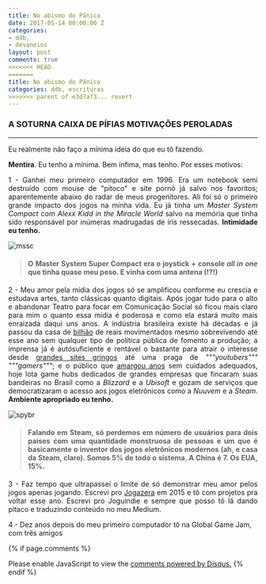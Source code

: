 ```yaml
---
title: No abismo do Pânico
date: 2017-05-14 00:00:00 Z
categories:
- ddb,
- devaneios
layout: post
comments: true
<<<<<<< HEAD
=======
title: No abismo do Pânico
categories: ddb, escrituras
>>>>>>> parent of e3d7af3... revert
---
```


### A SOTURNA CAIXA DE PÍFIAS MOTIVAÇÕES PEROLADAS
---

Eu realmente não faço a mínima ideia do que eu tô fazendo.

**Mentira**. Eu tenho a mínima. Bem ínfima, mas tenho. Por esses motivos:
<p>
<div style="text-align:justify"> 1 - Ganhei meu primeiro computador em 1996. Era um notebook semi destruído com mouse de "pitoco" e site pornô já salvo nos favoritos; aparentemente abaixo do radar de meus progenitores. Ali foi só o primeiro grande impacto dos jogos na minha vida. Eu já tinha um <em>Master System Compact</em> com <em>Alexx Kidd in the Miracle World</em> salvo na memória que tinha sido responsável por inúmeras madrugadas de íris ressecadas. <strong>Intimidade eu tenho.</strong> </div>

![mssc]

<blockquote><div title="Brasil no steamspy" style="text-align:justify"><h4>O Master System Super Compact era o joystick + console <em>all in one</em> que tinha quase meu peso. E vinha com uma antena (!?!)</h4>
</blockquote></div>

 <div style="text-align:justify">
 2 - Meu amor pela mídia dos jogos só se amplificou conforme eu crescia e estudava artes, tanto clássicas quanto digitais. Após jogar tudo para o alto e abandonar Teatro para focar em Comunicação Social só ficou mais claro para mim o quanto essa mídia é poderosa e como ela estará muito mais enraizada daqui uns anos. A indústria brasileira existe há décadas e já passou da casa de <a href="https://www.ecommercebrasil.com.br/noticias/industria-de-jogos-eletronicos-um-setor-em-ascensao-no-brasil/" target="_blank" title="Ascensão da Indústria de Jogos no Brasil">bilhão</a> de reais movimentados mesmo sobrevivendo até esse ano</a> sem qualquer tipo de política pública de fomento a produção; a imprensa já é autosuficiente e rentável o bastante para atrair o interesse desde <a href="http://br.ign.com/" target="_blank" title="IGN Brasil">grandes sites gringos</a> até uma praga de <em>"""youtubers""" """gamers"""</em>; e o público que <a href="https://www.redbull.com/br-pt/serie-paralelos-narra-pirataria-de-games-no-brasil" target="_blank">amargou anos</a> sem cuidados adequados, hoje lota game hubs dedicados de grandes empresas que fincaram suas bandeiras no Brasil como a <em>Blizzard</em> e a <em>Ubisoft</em> e gozam de serviços que democratizaram o acesso aos jogos eletrônicos como a <em>Nuuvem</em> e a <em>Steam</em>. <strong>Ambiente apropriado eu tenho.</strong>
 </div>
<div style="text-align:justify">
<p></p>

![spybr]

<blockquote><h4>Falando em Steam, só perdemos em número de usuários para dois paises com uma quantidade monstruosa de pessoas e um que é basicamente o inventor dos jogos eletrônicos modernos (ah, e casa da Steam, claro). Somos 5% de todo o sistema. A China é 7. Os EUA, 15%.</h4>
</blockquote>
</div>

<div style="text-align:justify">
3 - Faz tempo que ultrapassei o limite de só demonstrar meu amor pelos jogos apenas jogando. Escrevi pro <a href="http://jogazera.com.br" target="_blank">Jogazera</a> em 2015 e tô com projetos pra voltar esse ano. Escrevi pro Joguindie e sempre que posso tô lá dando pitaco e traduzindo conteúdo no meu Medium.
</div>

4 - Dez anos depois do meu primeiro computador tô na Global Game Jam, com três amigos


[mssc]: http://i.imgur.com/qFElOxG.jpg "Master System Super Compact"
[spybr]: http://i.imgur.com/bksdLa3.png "4º maior país da Steam"

{% if page.comments %}<div id="disqus_thread"></div>
<script>

/**
*  RECOMMENDED CONFIGURATION VARIABLES: EDIT AND UNCOMMENT THE SECTION BELOW TO INSERT DYNAMIC VALUES FROM YOUR PLATFORM OR CMS.
*  LEARN WHY DEFINING THESE VARIABLES IS IMPORTANT: https://disqus.com/admin/universalcode/#configuration-variables*/
/*
var disqus_config = function () {
this.page.url = PAGE_URL;  // Replace PAGE_URL with your page's canonical URL variable
this.page.identifier = PAGE_IDENTIFIER; // Replace PAGE_IDENTIFIER with your page's unique identifier variable
};
*/
(function() { // DON'T EDIT BELOW THIS LINE
var d = document, s = d.createElement('script');
s.src = 'https://profanadores.disqus.com/embed.js';
s.setAttribute('data-timestamp', +new Date());
(d.head || d.body).appendChild(s);
})();
</script>
<noscript>Please enable JavaScript to view the <a href="https://disqus.com/?ref_noscript">comments powered by Disqus.</a></noscript>
{% endif %}
